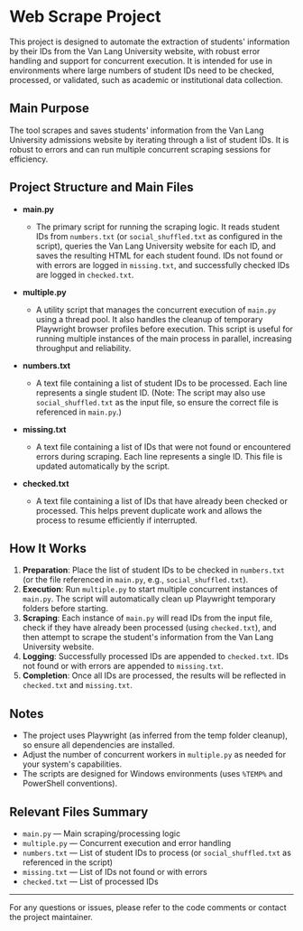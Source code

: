 # Web Scrape Project

This project is designed to automate the extraction of students' information by their IDs from the Van Lang University website, with robust error handling and support for concurrent execution. It is intended for use in environments where large numbers of student IDs need to be checked, processed, or validated, such as academic or institutional data collection.

## Main Purpose
The tool scrapes and saves students' information from the Van Lang University admissions website by iterating through a list of student IDs. It is robust to errors and can run multiple concurrent scraping sessions for efficiency.


## Project Structure and Main Files

- **main.py**
  - The primary script for running the scraping logic. It reads student IDs from `numbers.txt` (or `social_shuffled.txt` as configured in the script), queries the Van Lang University website for each ID, and saves the resulting HTML for each student found. IDs not found or with errors are logged in `missing.txt`, and successfully checked IDs are logged in `checked.txt`.

- **multiple.py**
  - A utility script that manages the concurrent execution of `main.py` using a thread pool. It also handles the cleanup of temporary Playwright browser profiles before execution. This script is useful for running multiple instances of the main process in parallel, increasing throughput and reliability.

- **numbers.txt**
  - A text file containing a list of student IDs to be processed. Each line represents a single student ID. (Note: The script may also use `social_shuffled.txt` as the input file, so ensure the correct file is referenced in `main.py`.)

- **missing.txt**
  - A text file containing a list of IDs that were not found or encountered errors during scraping. Each line represents a single ID. This file is updated automatically by the script.

- **checked.txt**
  - A text file containing a list of IDs that have already been checked or processed. This helps prevent duplicate work and allows the process to resume efficiently if interrupted.


## How It Works

1. **Preparation**: Place the list of student IDs to be checked in `numbers.txt` (or the file referenced in `main.py`, e.g., `social_shuffled.txt`).
2. **Execution**: Run `multiple.py` to start multiple concurrent instances of `main.py`. The script will automatically clean up Playwright temporary folders before starting.
3. **Scraping**: Each instance of `main.py` will read IDs from the input file, check if they have already been processed (using `checked.txt`), and then attempt to scrape the student's information from the Van Lang University website.
4. **Logging**: Successfully processed IDs are appended to `checked.txt`. IDs not found or with errors are appended to `missing.txt`.
5. **Completion**: Once all IDs are processed, the results will be reflected in `checked.txt` and `missing.txt`.

## Notes
- The project uses Playwright (as inferred from the temp folder cleanup), so ensure all dependencies are installed.
- Adjust the number of concurrent workers in `multiple.py` as needed for your system's capabilities.
- The scripts are designed for Windows environments (uses `%TEMP%` and PowerShell conventions).


## Relevant Files Summary
- `main.py` — Main scraping/processing logic
- `multiple.py` — Concurrent execution and error handling
- `numbers.txt` — List of student IDs to process (or `social_shuffled.txt` as referenced in the script)
- `missing.txt` — List of IDs not found or with errors
- `checked.txt` — List of processed IDs

---

For any questions or issues, please refer to the code comments or contact the project maintainer.
